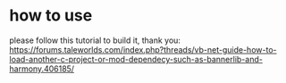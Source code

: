 how to use
==============
please follow this tutorial to build it, thank you: https://forums.taleworlds.com/index.php?threads/vb-net-guide-how-to-load-another-c-project-or-mod-dependecy-such-as-bannerlib-and-harmony.406185/